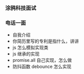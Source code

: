 ### 涂鸦科技面试

### 电话一面

- 自我介绍
- 你简历里写的专利是指什么，讲讲
- js 怎么模拟实现类
- js 继承的实现
- promise.all 自己实现，怎么做
- 防抖函数 debounce 怎么实现



